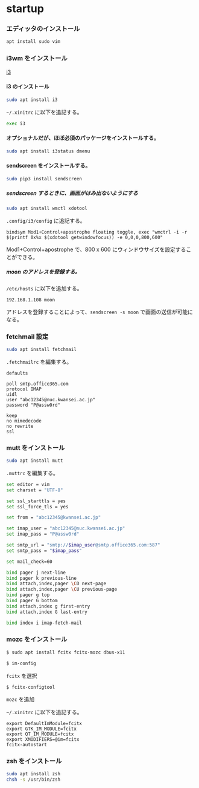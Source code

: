 # startup

### エディッタのインストール

```bash
apt install sudo vim
```

### i3wm をインストール

[i3](https://i3wm.org/)

#### i3 のインストール

```bash
sudo apt install i3
```

`~/.xinitrc` に以下を追記する。

```bash
exec i3
```

#### オプショナルだが、ほぼ必須のパッケージをインストールする。

```bash
sudo apt install i3status dmenu
```

#### sendscreen をインストールする。

```bash
sudo pip3 install sendscreen
```

##### sendscreen するときに、画面がはみ出ないようにする

```bash
sudo apt install wmctl xdotool
```

`.config/i3/config` に追記する。

```
bindsym Mod1+Control+apostrophe floating toggle, exec "wmctrl -i -r $(printf 0x%x $(xdotool getwindowfocus)) -e 0,0,0,800,600"
```

Mod1+Control+apostrophe で、800 x 600 にウィンドウサイズを設定することができる。

##### moon のアドレスを登録する。

`/etc/hosts` に以下を追加する。

```
192.168.1.108 moon
```

アドレスを登録することによって、`sendscreen -s moon` で画面の送信が可能になる。

### fetchmail 設定

```bash
sudo apt install fetchmail
```

`.fetchmailrc` を編集する。

```
defaults

poll smtp.office365.com
protocol IMAP
uidl
user "abc12345@nuc.kwansei.ac.jp"
password "P@assw0rd"

keep
no mimedecode
no rewrite
ssl
```

### mutt をインストール

```bash
sudo apt install mutt
```

`.muttrc` を編集する。

```bash
set editor = vim
set charset = "UTF-8"

set ssl_starttls = yes
set ssl_force_tls = yes

set from = "abc12345@kwansei.ac.jp"

set imap_user = "abc12345@nuc.kwansei.ac.jp"
set imap_pass = "P@assw0rd"

set smtp_url = "smtp://$imap_user@smtp.office365.com:587"
set smtp_pass = "$imap_pass"

set mail_check=60

bind pager j next-line
bind pager k previous-line
bind attach,index,pager \CD next-page
bind attach,index,pager \CU previous-page
bind pager g top
bind pager G bottom
bind attach,index g first-entry
bind attach,index G last-entry

bind index i imap-fetch-mail
```

### mozc をインストール

```bash
$ sudo apt install fcitx fcitx-mozc dbus-x11
```

```bash
$ im-config
```

`fcitx` を選択

```
$ fcitx-configtool
```

`mozc` を追加

`~/.xinitrc` に以下を追記する。

```
export DefaultImModule=fcitx
export GTK_IM_MODULE=fcitx
export QT_IM_MODULE=fcitx
export XMODIFIERS=@im=fcitx
fcitx-autostart
```

### zsh をインストール

```bash
sudo apt install zsh
chsh -s /usr/bin/zsh
```
